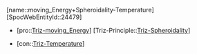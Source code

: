 ﻿---
type: TrizContradiction
aliases:
- moving_Energy+Spheroidality-Temperature
license: CC BY-SA 4.0
copyright: https://github.com/SpocWeb
IsDeleted: false
IsReadOnly: false
Confidential: public
tags: 
- Triz/Contradiction
---
[name::moving_Energy+Spheroidality-Temperature]
[SpocWebEntityId::24479]
+ [pro::[Triz-moving_Energy](tech/Triz/Parameter/Triz-moving_Energy.md)]
[Triz-Principle::[Triz-Spheroidality](tech/Triz/Principle/Triz-Spheroidality.md)]
- [con::[Triz-Temperature](tech/Triz/Parameter/Triz-Temperature.md)]

